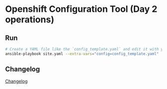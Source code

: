 # Openshift Configuration Tool (Day 2 operations)

## Run
```bash
# Create a YAML file like the `config_template.yaml` and edit it with your cluster's parameters
ansible-playbook site.yaml --extra-vars="config=config_template.yaml"
```

## Changelog
[Changelog](./CHANGELOG.md)
